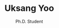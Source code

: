 ---
title: Uksang Yoo
subtitle: Ph.D. Student
job_title: Ph.D. Student
category: phd_student
layout: team_member_personal_page
image: /assets/imgs/team/blank_profile_picture.png
link-new-tab: true
keywords: Robot Learning, Robot Manipulation
---